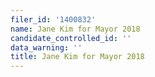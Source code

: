 ```yaml
---
filer_id: '1400832'
name: Jane Kim for Mayor 2018
candidate_controlled_id: ''
data_warning: ''
title: Jane Kim for Mayor 2018
---
```

